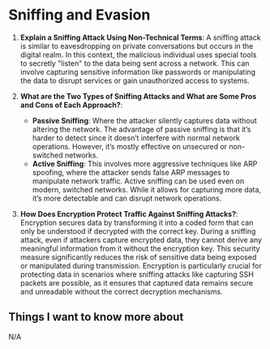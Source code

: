 # Sniffing and Evasion

1. **Explain a Sniffing Attack Using Non-Technical Terms**:
   A sniffing attack is similar to eavesdropping on private conversations but occurs in the digital realm. In this context, the malicious individual uses special tools to secretly "listen" to the data being sent across a network. This can involve capturing sensitive information like passwords or manipulating the data to disrupt services or gain unauthorized access to systems.

2. **What are the Two Types of Sniffing Attacks and What are Some Pros and Cons of Each Approach?**:

   - **Passive Sniffing**: Where the attacker silently captures data without altering the network. The advantage of passive sniffing is that it’s harder to detect since it doesn’t interfere with normal network operations. However, it’s mostly effective on unsecured or non-switched networks.
   - **Active Sniffing**: This involves more aggressive techniques like ARP spoofing, where the attacker sends false ARP messages to manipulate network traffic. Active sniffing can be used even on modern, switched networks. While it allows for capturing more data, it’s more detectable and can disrupt network operations.

3. **How Does Encryption Protect Traffic Against Sniffing Attacks?**:
   Encryption secures data by transforming it into a coded form that can only be understood if decrypted with the correct key. During a sniffing attack, even if attackers capture encrypted data, they cannot derive any meaningful information from it without the encryption key. This security measure significantly reduces the risk of sensitive data being exposed or manipulated during transmission. Encryption is particularly crucial for protecting data in scenarios where sniffing attacks like capturing SSH packets are possible, as it ensures that captured data remains secure and unreadable without the correct decryption mechanisms.

## Things I want to know more about

N/A